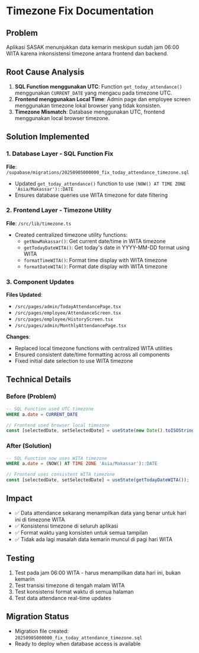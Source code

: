 # Timezone Fix Documentation

## Problem
Aplikasi SASAK menunjukkan data kemarin meskipun sudah jam 06:00 WITA karena inkonsistensi timezone antara frontend dan backend.

## Root Cause Analysis
1. **SQL Function menggunakan UTC**: Function `get_today_attendance()` menggunakan `CURRENT_DATE` yang mengacu pada timezone UTC.
2. **Frontend menggunakan Local Time**: Admin page dan employee screen menggunakan timezone lokal browser yang tidak konsisten.
3. **Timezone Mismatch**: Database menggunakan UTC, frontend menggunakan local browser timezone.

## Solution Implemented

### 1. Database Layer - SQL Function Fix
**File**: `/supabase/migrations/20250905000000_fix_today_attendance_timezone.sql`
- Updated `get_today_attendance()` function to use `(NOW() AT TIME ZONE 'Asia/Makassar')::DATE`
- Ensures database queries use WITA timezone for date filtering

### 2. Frontend Layer - Timezone Utility
**File**: `/src/lib/timezone.ts`
- Created centralized timezone utility functions:
  - `getNowMakassar()`: Get current date/time in WITA timezone
  - `getTodayDateWITA()`: Get today's date in YYYY-MM-DD format using WITA
  - `formatTimeWITA()`: Format time display with WITA timezone
  - `formatDateWITA()`: Format date display with WITA timezone

### 3. Component Updates
**Files Updated**:
- `/src/pages/admin/TodayAttendancePage.tsx`
- `/src/pages/employee/AttendanceScreen.tsx`
- `/src/pages/employee/HistoryScreen.tsx`
- `/src/pages/admin/MonthlyAttendancePage.tsx`

**Changes**:
- Replaced local timezone functions with centralized WITA utilities
- Ensured consistent date/time formatting across all components
- Fixed initial date selection to use WITA timezone

## Technical Details

### Before (Problem)
```sql
-- SQL Function used UTC timezone
WHERE a.date = CURRENT_DATE
```

```typescript
// Frontend used browser local timezone
const [selectedDate, setSelectedDate] = useState(new Date().toISOString().split('T')[0]);
```

### After (Solution)
```sql
-- SQL Function now uses WITA timezone
WHERE a.date = (NOW() AT TIME ZONE 'Asia/Makassar')::DATE
```

```typescript
// Frontend uses consistent WITA timezone
const [selectedDate, setSelectedDate] = useState(getTodayDateWITA());
```

## Impact
- ✅ Data attendance sekarang menampilkan data yang benar untuk hari ini di timezone WITA
- ✅ Konsistensi timezone di seluruh aplikasi
- ✅ Format waktu yang konsisten untuk semua tampilan
- ✅ Tidak ada lagi masalah data kemarin muncul di pagi hari WITA

## Testing
1. Test pada jam 06:00 WITA - harus menampilkan data hari ini, bukan kemarin
2. Test transisi timezone di tengah malam WITA 
3. Test konsistensi format waktu di semua halaman
4. Test data attendance real-time updates

## Migration Status
- Migration file created: `20250905000000_fix_today_attendance_timezone.sql`
- Ready to deploy when database access is available